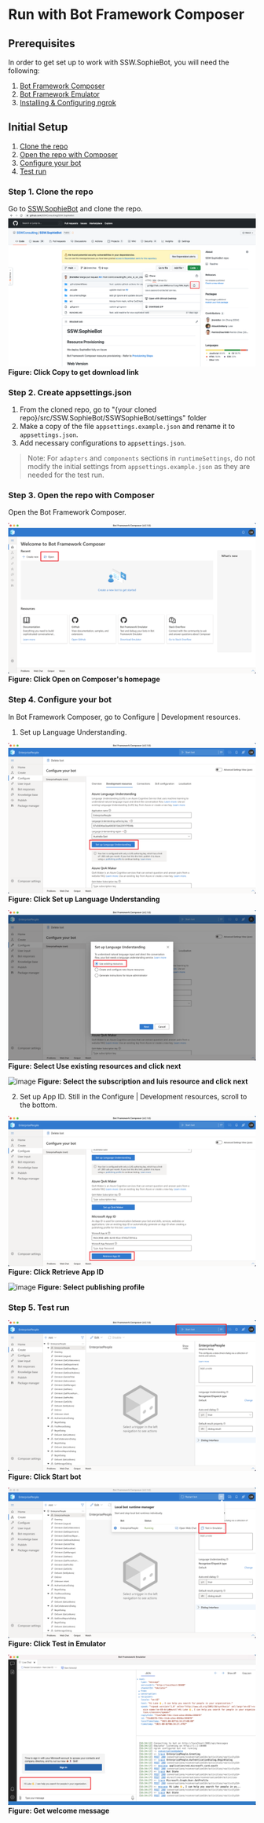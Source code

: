 # Run with Bot Framework Composer

## Prerequisites

In order to get set up to work with SSW.SophieBot, you will need the following:

1. [Bot Framework Composer](https://docs.microsoft.com/en-us/composer/install-composer?tabs=macos)
2. [Bot Framework Emulator](https://github.com/Microsoft/BotFramework-Emulator/blob/master/README.md)
3. [Installing & Configuring ngrok](<https://github.com/Microsoft/BotFramework-Emulator/wiki/Tunneling-(ngrok)>)

## Initial Setup

1. [Clone the repo](#step-1-clone-the-repo)
2. [Open the repo with Composer](#step-2-open-the-repo-with-composer)
3. [Configure your bot](#step-3-configure-your-bot)
4. [Test run](#step-4-test-run)

### Step 1. Clone the repo

Go to [SSW.SophieBot](https://github.com/SSWConsulting/SSW.SophieBot) and clone the repo.
![github-clone-repo](images/github-clone-repo.png)
**Figure: Click Copy to get download link**

### Step 2. Create appsettings.json

1. From the cloned repo, go to "{your cloned repo}/src/SSW.SophieBot/SSWSophieBot/settings" folder
2. Make a copy of the file `appsettings.example.json` and rename it to `appsettings.json`. 
3. Add necessary configurations to `appsettings.json`. 
> Note: For `adapters` and `components` sections in `runtimeSettings`, do not modify the initial settings from `appsettings.example.json` as they are needed for the test run.

### Step 3. Open the repo with Composer

Open the Bot Framework Composer.

![composer-open-solution](images/composer-open-solution.png)
**Figure: Click Open on Composer's homepage**

### Step 4. Configure your bot

In Bot Framework Composer, go to Configure | Development resources.

1. Set up Language Understanding.

![composer-set-up-luis](images/composer-set-up-luis.png)
**Figure: Click Set up Language Understanding**

![composer-select-luis-resource-type](images/composer-select-luis-resource-type.png)
**Figure: Select Use existing resources and click next**

![image](https://user-images.githubusercontent.com/37203901/146319906-2d65b4fc-fb57-4200-aa0d-cc1276213d2e.png)
**Figure: Select the subscription and luis resource and click next**

2. Set up App ID. Still in the Configure | Development resources, scroll to the bottom.

![composer-retrieve-app-id](images/composer-retrieve-app-id.png)
**Figure: Click Retrieve App ID**

![image](https://user-images.githubusercontent.com/37203901/146319988-83039f34-7380-42e6-b193-a1f89066e368.png)
**Figure: Select publishing profile**

### Step 5. Test run

![composer-start-bot](images/composer-start-bot.png)
**Figure: Click Start bot**

![composer-test-in-emulator](images/composer-test-in-emulator.png)
**Figure: Click Test in Emulator**

![emulator-welcome-message-after-login](images/emulator-welcome-message.png)
**Figure: Get welcome message**
